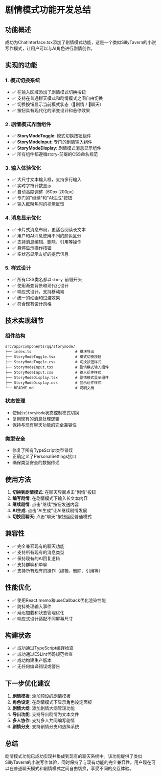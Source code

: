 # 剧情模式功能开发总结

## 功能概述

成功为ChatInterface.tsx添加了剧情模式功能，这是一个类似SillyTavern的小说写作模式，让用户可以与AI角色进行剧情创作。

## 实现的功能

### 1. 模式切换系统
- ✅ 在输入区域添加了剧情模式切换按钮
- ✅ 支持在普通聊天模式和剧情模式之间自由切换
- ✅ 切换按钮显示当前模式状态（📖剧情 / 💬聊天）
- ✅ 按钮具有现代化的渐变设计和悬停效果

### 2. 剧情模式界面组件
- ✅ **StoryModeToggle**: 模式切换按钮组件
- ✅ **StoryModeInput**: 专门的剧情输入组件
- ✅ **StoryModeDisplay**: 剧情模式消息显示组件
- ✅ 所有组件都遵循story-前缀的CSS命名规范

### 3. 输入体验优化
- ✅ 大尺寸文本输入框，支持多行输入
- ✅ 实时字符计数显示
- ✅ 自动高度调整（60px-200px）
- ✅ 专门的"继续"和"AI生成"按钮
- ✅ 输入框聚焦时的视觉反馈

### 4. 消息显示优化
- ✅ 卡片式消息布局，更适合阅读长文本
- ✅ 用户和AI消息使用不同的颜色区分
- ✅ 支持消息编辑、删除、引用等操作
- ✅ 悬停显示操作按钮
- ✅ 空状态显示友好的提示信息

### 5. 样式设计
- ✅ 所有CSS类名都以`story-`前缀开头
- ✅ 使用渐变背景和现代化设计
- ✅ 响应式设计，支持移动端
- ✅ 统一的动画和过渡效果
- ✅ 符合现有设计风格

## 技术实现细节

### 组件结构
```
src/app/components/qq/storymode/
├── index.ts                    # 模块导出
├── StoryModeToggle.tsx         # 模式切换按钮
├── StoryModeToggle.css         # 切换按钮样式
├── StoryModeInput.tsx          # 剧情模式输入组件
├── StoryModeInput.css          # 输入组件样式
├── StoryModeDisplay.tsx        # 剧情模式显示组件
├── StoryModeDisplay.css        # 显示组件样式
└── README.md                   # 说明文档
```

### 状态管理
- 使用`isStoryMode`状态控制模式切换
- 复用现有的消息处理逻辑
- 保持与现有聊天功能的完全兼容性

### 类型安全
- 修复了所有TypeScript类型错误
- 正确定义了PersonalSettings接口
- 确保类型安全的数据传递

## 使用方法

1. **切换到剧情模式**: 在聊天界面点击"剧情"按钮
2. **编写剧情**: 在剧情模式下输入长文本内容
3. **继续剧情**: 点击"继续"按钮发送内容
4. **AI生成**: 点击"AI生成"让AI继续剧情发展
5. **切换回聊天**: 点击"聊天"按钮返回普通模式

## 兼容性

- ✅ 完全兼容现有的聊天功能
- ✅ 支持所有现有的消息类型
- ✅ 保持现有的AI回复逻辑
- ✅ 支持群聊和单聊
- ✅ 支持所有现有的操作（编辑、删除、引用等）

## 性能优化

- ✅ 使用React.memo和useCallback优化渲染性能
- ✅ 防抖处理输入事件
- ✅ 延迟加载和状态管理优化
- ✅ 响应式设计适配不同屏幕尺寸

## 构建状态

- ✅ 成功通过TypeScript编译检查
- ✅ 成功通过ESLint代码规范检查
- ✅ 成功构建生产版本
- ✅ 无任何编译错误或警告

## 下一步优化建议

1. **剧情模板**: 添加预设的剧情模板
2. **角色设定**: 在剧情模式下显示角色设定面板
3. **剧情大纲**: 添加剧情大纲管理功能
4. **导出功能**: 支持导出剧情为文本文件
5. **多人协作**: 支持多人共同编写剧情
6. **剧情分支**: 支持剧情分支和选择系统

## 总结

剧情模式功能已成功实现并集成到现有的聊天系统中。该功能提供了类似SillyTavern的小说写作体验，同时保持了与现有功能的完全兼容性。用户现在可以在普通聊天模式和剧情模式之间自由切换，享受不同的交互体验。

